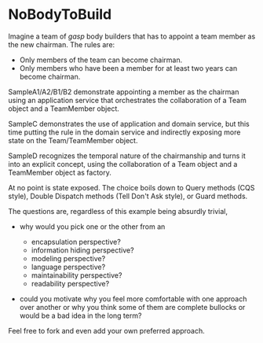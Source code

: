 NoBodyToBuild
=============

Imagine a team of *gasp* body builders that has to appoint a team member as the new chairman. The rules are: 

- Only members of the team can become chairman.
- Only members who have been a member for at least two years can become chairman.

SampleA1/A2/B1/B2 demonstrate appointing a member as the chairman using an application service that orchestrates the collaboration of a Team object and a TeamMember object.

SampleC demonstrates the use of application and domain service, but this time putting the rule in the domain service and indirectly exposing more state on the Team/TeamMember object.

SampleD recognizes the temporal nature of the chairmanship and turns it into an explicit concept, using the collaboration of a Team object and a TeamMember object as factory.

At no point is state exposed. The choice boils down to Query methods (CQS style), Double Dispatch methods (Tell Don't Ask style), or Guard methods. 

The questions are, regardless of this example being absurdly trivial, 

- why would you pick one or the other from an 
	- encapsulation perspective?
	- information hiding perspective?
	- modeling perspective?
	- language perspective?
	- maintainability perspective?
	- readability perspective?

- could you motivate why you feel more comfortable with one approach over another or why you think some of them are complete bullocks or would be a bad idea in the long term?

Feel free to fork and even add your own preferred approach.